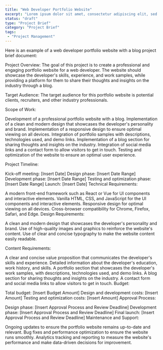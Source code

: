 ```yaml
---
title: "Web Developer Portfolio Website"
excerpt: "Lorem ipsum dolor sit amet, consectetur adipiscing elit, sed do eiusmod tempor incididunt ut labore et dolore magna aliqua. Donec enim diam vulputate ut."
status: "draft"
type: "Project Brief"
category: "Project Brief"
tags:
 - "Project Management"
---
```


Here is an example of a web developer portfolio website with a blog project brief document:

Project Overview:
The goal of this project is to create a professional and engaging portfolio website for a web developer. The website should showcase the developer's skills, experience, and work samples, while providing a platform for them to share their thoughts and insights on the industry through a blog.

Target Audience:
The target audience for this portfolio website is potential clients, recruiters, and other industry professionals.

Scope of Work:

Development of a professional portfolio website with a blog.
Implementation of a clean and modern design that showcases the developer's personality and brand.
Implementation of a responsive design to ensure optimal viewing on all devices.
Integration of portfolio samples with descriptions, technologies used, and demo links.
Implementation of a blog section for sharing thoughts and insights on the industry.
Integration of social media links and a contact form to allow visitors to get in touch.
Testing and optimization of the website to ensure an optimal user experience.

Project Timeline:

Kick-off meeting: [Insert Date]
Design phase: [Insert Date Range]
Development phase: [Insert Date Range]
Testing and optimization phase: [Insert Date Range]
Launch: [Insert Date]
Technical Requirements:

A modern front-end framework such as React or Vue for UI components and interactive elements.
Vanilla HTML, CSS, and JavaScript for the UI components and interactive elements.
Responsive design for optimal viewing on all devices.
Cross-browser compatibility for Chrome, Firefox, Safari, and Edge.
Design Requirements:

A clean and modern design that showcases the developer's personality and brand.
Use of high-quality images and graphics to reinforce the website's content.
Use of clear and concise typography to make the website content easily readable.

Content Requirements:

A clear and concise value proposition that communicates the developer's skills and experience.
Detailed information about the developer's education, work history, and skills.
A portfolio section that showcases the developer's work samples, with descriptions, technologies used, and demo links.
A blog section for sharing thoughts and insights on the industry.
A contact form and social media links to allow visitors to get in touch.
Budget:

Total budget: [Insert Budget Amount]
Design and development costs: [Insert Amount]
Testing and optimization costs: [Insert Amount]
Approval Process:

Design phase: [Insert Approval Process and Review Deadline]
Development phase: [Insert Approval Process and Review Deadline]
Final launch: [Insert Approval Process and Review Deadline]
Maintenance and Support:

Ongoing updates to ensure the portfolio website remains up-to-date and relevant.
Bug fixes and performance optimization to ensure the website runs smoothly.
Analytics tracking and reporting to measure the website's performance and make data-driven decisions for improvement.